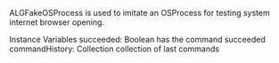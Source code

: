 ALGFakeOSProcess is used to imitate an OSProcess for testing system internet browser opening.

Instance Variables
	succeeded:			Boolean 		has the command succeeded
    commandHistory:     Collection      collection of last commands